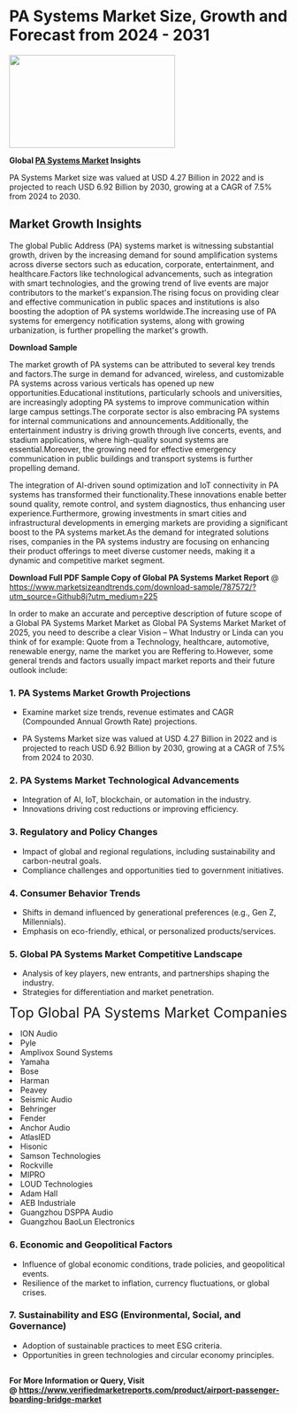 <H1>PA Systems Market Size, Growth and Forecast from 2024 - 2031</H1><img class="aligncenter size-medium wp-image-584254" src="https://thirdeyenews.in/wp-content/uploads/2024/09/Global-Market-Research-300x168.jpeg" alt="" width="300" height="168" /><p><strong>Global&nbsp;<a href="https://www.marketsizeandtrends.com/download-sample/787572/?utm_source=Github8j?utm_medium=225">PA Systems Market</a> Insights</strong></p><p>PA Systems Market size was valued at USD 4.27 Billion in 2022 and is projected to reach USD 6.92 Billion by 2030, growing at a CAGR of 7.5% from 2024 to 2030.</p><p><h2>Market Growth Insights</h2> <p>The global Public Address (PA) systems market is witnessing substantial growth, driven by the increasing demand for sound amplification systems across diverse sectors such as education, corporate, entertainment, and healthcare.Factors like technological advancements, such as integration with smart technologies, and the growing trend of live events are major contributors to the market's expansion.The rising focus on providing clear and effective communication in public spaces and institutions is also boosting the adoption of PA systems worldwide.The increasing use of PA systems for emergency notification systems, along with growing urbanization, is further propelling the market's growth.</p> <p><strong>Download Sample</strong></p> <p>The market growth of PA systems can be attributed to several key trends and factors.The surge in demand for advanced, wireless, and customizable PA systems across various verticals has opened up new opportunities.Educational institutions, particularly schools and universities, are increasingly adopting PA systems to improve communication within large campus settings.The corporate sector is also embracing PA systems for internal communications and announcements.Additionally, the entertainment industry is driving growth through live concerts, events, and stadium applications, where high-quality sound systems are essential.Moreover, the growing need for effective emergency communication in public buildings and transport systems is further propelling demand.</p> <p>The integration of AI-driven sound optimization and IoT connectivity in PA systems has transformed their functionality.These innovations enable better sound quality, remote control, and system diagnostics, thus enhancing user experience.Furthermore, growing investments in smart cities and infrastructural developments in emerging markets are providing a significant boost to the PA systems market.As the demand for integrated solutions rises, companies in the PA systems industry are focusing on enhancing their product offerings to meet diverse customer needs, making it a dynamic and competitive market segment.</p> <p><span class=""><strong>Download Full PDF Sample Copy of Global PA Systems Market Report</strong> @ <a href="https://www.marketsizeandtrends.com/download-sample/787572/?utm_source=Github8j?utm_medium=225" target="_blank">https://www.marketsizeandtrends.com/download-sample/787572/?utm_source=Github8j?utm_medium=225</a></span></p><p>In order to make an accurate and perceptive description of future scope of a Global&nbsp;PA Systems Market Market as Global&nbsp;PA Systems Market Market of 2025, you need to describe a clear Vision &ndash; What Industry or Linda can you think of for example: Quote from a Technology, healthcare, automotive, renewable energy, name the market you are Reffering to.However, some general trends and factors usually impact market reports and their future outlook include:</p><h3>1.&nbsp;<strong>PA Systems Market Growth Projections</strong></h3><ul><li>Examine market size trends, revenue estimates and CAGR (Compounded Annual Growth Rate) projections.</li><li><p>PA Systems Market size was valued at USD 4.27 Billion in 2022 and is projected to reach USD 6.92 Billion by 2030, growing at a CAGR of 7.5% from 2024 to 2030.</p></li></ul><h3>2.&nbsp;<strong>PA Systems Market Technological Advancements</strong></h3><ul><li>Integration of AI, IoT, blockchain, or automation in the industry.</li><li>Innovations driving cost reductions or improving efficiency.</li></ul><h3>3.&nbsp;<strong>Regulatory and Policy Changes</strong></h3><ul><li>Impact of global and regional regulations, including sustainability and carbon-neutral goals.</li><li>Compliance challenges and opportunities tied to government initiatives.</li></ul><h3>4.&nbsp;<strong>Consumer Behavior Trends</strong></h3><ul><li>Shifts in demand influenced by generational preferences (e.g., Gen Z, Millennials).</li><li>Emphasis on eco-friendly, ethical, or personalized products/services.</li></ul><h3>5.&nbsp;<strong>Global PA Systems Market Competitive Landscape</strong></h3><ul><li>Analysis of key players, new entrants, and partnerships shaping the industry.</li><li>Strategies for differentiation and market penetration.</li></ul><p data-pm-slice="1 1 []"><span style="color: inherit; font-family: inherit; font-size: 25px;">Top Global PA Systems Market Companies</span></p><div class="" data-test-id=""><p><li>ION Audio</li><li> Pyle</li><li> Amplivox Sound Systems</li><li> Yamaha</li><li> Bose</li><li> Harman</li><li> Peavey</li><li> Seismic Audio</li><li> Behringer</li><li> Fender</li><li> Anchor Audio</li><li> AtlasIED</li><li> Hisonic</li><li> Samson Technologies</li><li> Rockville</li><li> MIPRO</li><li> LOUD Technologies</li><li> Adam Hall</li><li> AEB Industriale</li><li> Guangzhou DSPPA Audio</li><li> Guangzhou BaoLun Electronics</li></p></div><h3>6.&nbsp;<strong>Economic and Geopolitical Factors</strong></h3><ul><li>Influence of global economic conditions, trade policies, and geopolitical events.</li><li>Resilience of the market to inflation, currency fluctuations, or global crises.</li></ul><h3>7.&nbsp;<strong>Sustainability and ESG (Environmental, Social, and Governance)</strong></h3><ul><li>Adoption of sustainable practices to meet ESG criteria.</li><li>Opportunities in green technologies and circular economy principles.</li></ul><h2><strong style="font-size: 14px;">For More Information or Query, Visit @&nbsp;</strong><a style="background-color: #ffffff; font-size: 14px;" href="https://www.marketsizeandtrends.com/report/pa-systems-market/" target="_blank">https://www.verifiedmarketreports.com/product/airport-passenger-boarding-bridge-market</a></h2>